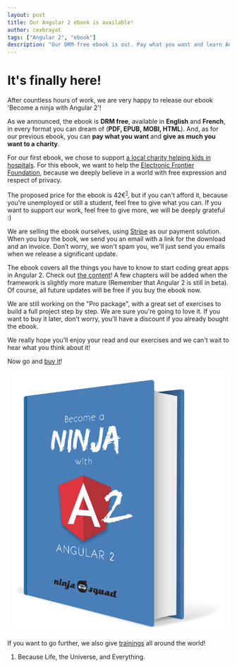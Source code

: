 ```yaml
---
layout: post
title: Our Angular 2 ebook is available!
author: cexbrayat
tags: ["Angular 2", "ebook"]
description: "Our DRM-free ebook is out. Pay what you want and learn Angular 2!"
---
```


# It's finally here!

After countless hours of work, we are very happy to release our ebook 'Become a ninja with Angular&nbsp;2'!

As we announced, the ebook is **DRM free**, available in **English** and **French**,
in every format you can dream of (**PDF, EPUB, MOBI, HTML**).
And, as for our previous ebook, you can **pay what you want** and **give as much you want to a charity**.

For our first ebook, we chose to support [a local charity helping kids in hospitals](http://www.docteursouris.fr/).
For this ebook, we want to help the [Electronic Frontier Foundation](https://www.eff.org/),
because we deeply believe in a world with free expression and respect of privacy.

The proposed price for the ebook is 42€<sup><a href="#footnote-1">1</a></sup>, but if you can't afford it,
because you're unemployed or still a student, feel free to give what you can.
If you want to support our work, feel free to give more, we will be deeply grateful :)

We are selling the ebook ourselves, using [Stripe](https://stripe.com/fr) as our payment solution.
When you buy the book, we send you an email with a link for the download and an invoice.
Don’t worry, we won't spam you, we'll just send you emails when we release a significant update.

The ebook covers all the things you have to know to start coding great apps in Angular&nbsp;2.
Check out [the content](https://books.ninja-squad.com/angular2#toc)!
A few chapters will be added when the framework is slightly more mature
(Remember that Angular&nbsp;2 is still in beta).
Of course, all future updates will be free if you buy the ebook now.

We are still working on the "Pro package", with a great set of exercises to build a full project step by step.
We are sure you're going to love it.
If you want to buy it later, don't worry, you'll have a discount if you already bought the ebook.

We really hope you'll enjoy your read and our exercises and we can't wait to hear what you think about it!

Now go and [buy it](https://books.ninja-squad.com/angular2#buy)!

<p style="text-align: center;">
<img itemprop="image" class="img-responsive" src="/assets/images/ng2-ebook/ng2-cover.png" alt="Become a ninja with Angular 2" />
</p>

If you want to go further, we also give [trainings](http://ninja-squad.com/training/angular2) all around the world!

<ol class="footnote">
  <li id="footnote-1">
Because Life, the Universe, and Everything.
  </li>
</ol>

